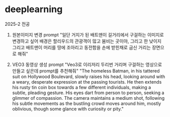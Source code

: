 # deeplearning
2025-2 전공
1. 원본이미지 변경 prompt
"일단 거지가 된 배트맨이 길거리에서 구걸하는 이미지로 변경하고 싶어
배경은 할리우드의 관광객이 많고 붐비는 곳이야, 그리고 한 낮이지 
그리고 배트맨이 머리를 땅에 조아리고 동전함을 손에 받힌채로 굽신 거리는 장면으로 해줘"

2. VEO3 동영상 생성 prompt
"Veo3로 이리저리 두리번 거리며 구걸하는 영상으로 만들고 싶은데 prompt를 추천해줘" 
​"The homeless Batman, in his tattered suit on Hollywood Boulevard, slowly raises his head, looking around with a weary, desperate expression at the passing tourists. He then extends his rusty tin coin box towards a few different individuals, making a subtle, pleading gesture. His eyes dart from person to person, seeking a glimmer of compassion. The camera maintains a medium shot, following his subtle movements as the bustling crowd moves around him, mostly oblivious, though some glance with curiosity or pity."
